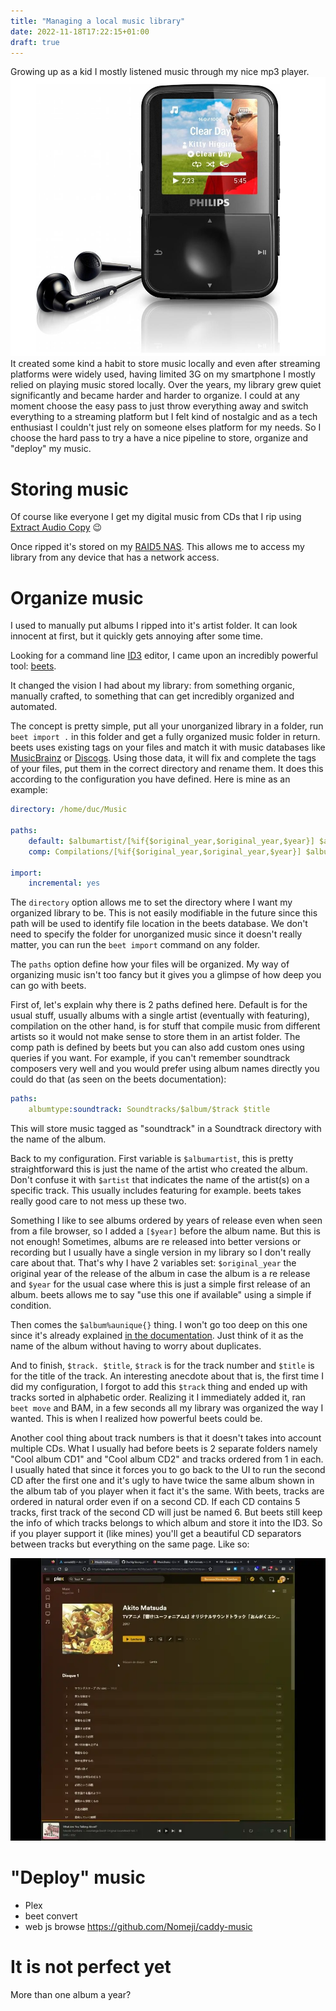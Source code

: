 ```yaml
---
title: "Managing a local music library"
date: 2022-11-18T17:22:15+01:00
draft: true
---
```


Growing up as a kid I mostly listened music through my nice mp3 player.
![old mp3 player](/mp3.jpg)
It created some kind a habit to store music locally and even after streaming platforms were widely used, having limited 3G on my smartphone I mostly relied on playing music stored locally. Over the years, my library grew quiet significantly and became harder and harder to organize. I could at any moment choose the easy pass to just throw everything away and switch everything to a streaming platform but I felt kind of nostalgic and as a tech enthusiast I couldn't just rely on someone elses platform for my needs. So I choose the hard pass to try a have a nice pipeline to store, organize and "deploy" my music.

# Storing music

Of course like everyone I get my digital music from CDs that I rip using [Extract Audio Copy](https://www.exactaudiocopy.org/) 😉

Once ripped it's stored on my [RAID5 NAS](https://ducng.github.io/posts/raid5/). This allows me to access my library from any device that has a network access.

# Organize music

I used to manually put albums I ripped into it's artist folder. It can look innocent at first, but it quickly gets annoying after some time.

Looking for a command line [ID3](https://en.wikipedia.org/wiki/ID3) editor, I came upon an incredibly powerful tool: [beets](https://beets.readthedocs.io).

It changed the vision I had about my library: from something organic, manually crafted, to something that can get incredibly organized and automated.

The concept is pretty simple, put all your unorganized library in a folder, run `beet import .` in this folder and get a fully organized music folder in return. beets uses existing tags on your files and match it with music databases like [MusicBrainz](https://musicbrainz.org/) or [Discogs](https://www.discogs.com/). Using those data, it will fix and complete the tags of your files, put them in the correct directory and rename them. It does this according to the configuration you have defined. Here is mine as an example:

```yml
directory: /home/duc/Music

paths:
    default: $albumartist/[%if{$original_year,$original_year,$year}] $album%aunique{}/$track. $title
    comp: Compilations/[%if{$original_year,$original_year,$year}] $album%aunique{}/$track. $title

import:
    incremental: yes
```

The `directory` option allows me to set the directory where I want my organized library to be. This is not easily modifiable in the future since this path will be used to identify file location in the beets database. We don't need to specify the folder for unorganized music since it doesn't really matter, you can run the `beet import` command on any folder.

The `paths` option define how your files will be organized. My way of organizing music isn't too fancy but it gives you a glimpse of how deep you can go with beets.

First of, let's explain why there is 2 paths defined here. Default is for the usual stuff, usually albums with a single artist (eventually with featuring), compilation on the other hand, is for stuff that compile music from different artists so it would not make sense to store them in an artist folder. The comp path is defined by beets but you can also add custom ones using queries if you want. For example, if you can't remember soundtrack composers very well and you would prefer using album names directly you could do that (as seen on the beets documentation):

```yml
paths:
    albumtype:soundtrack: Soundtracks/$album/$track $title
```

This will store music tagged as "soundtrack" in a Soundtrack directory with the name of the album.

Back to my configuration. First variable is `$albumartist`, this is pretty straightforward this is just the name of the artist who created the album. Don't confuse it with `$artist` that indicates the name of the artist(s) on a specific track. This usually includes featuring for example. beets takes really good care to not mess up these two.

Something I like to see albums ordered by years of release even when seen from a file browser, so I added a `[$year]` before the album name. But this is not enough! Sometimes, albums are re released into better versions or recording but I usually have a single version in my library so I don't really care about that. That's why I have 2 variables set: `$original_year` the original year of the release of the album in case the album is a re release and `$year` for the usual case where this is just a simple first release of an album. beets allows me to say "use this one if available" using a simple if condition.

Then comes the `$album%aunique{}` thing. I won't go too deep on this one since it's already explained [in the documentation](https://beets.readthedocs.io/en/stable/reference/pathformat.html#aunique). Just think of it as the name of the album without having to worry about duplicates.

And to finish, `$track. $title`, `$track` is for the track number and `$title` is for the title of the track. An interesting anecdote about that is, the first time I did my configuration, I forgot to add this `$track` thing and ended up with tracks sorted in alphabetic order. Realizing it I immediately added it, ran `beet move` and BAM, in a few seconds all my library was organized the way I wanted. This is when I realized how powerful beets could be.

Another cool thing about track numbers is that it doesn't takes into account multiple CDs. What I usually had before beets is 2 separate folders namely "Cool album CD1" and "Cool album CD2" and tracks ordered from 1 in each. I usually hated that since it forces you to go back to the UI to run the second CD after the first one and it's ugly to have twice the same album shown in the album tab of you player when it fact it's the same. With beets, tracks are ordered in natural order even if on a second CD. If each CD contains 5 tracks, first track of the second CD will just be named 6. But beets still keep the info of which tracks belongs to which album and store it into the ID3. So if you player support it (like mines) you'll get a beautiful CD separators between tracks but everything on the same page. Like so:

![example of multiple CDs in Plex](/plex.webp)



# "Deploy" music

* Plex
* beet convert
* web js browse https://github.com/Nomeji/caddy-music

# It is not perfect yet

More than one album a year?
